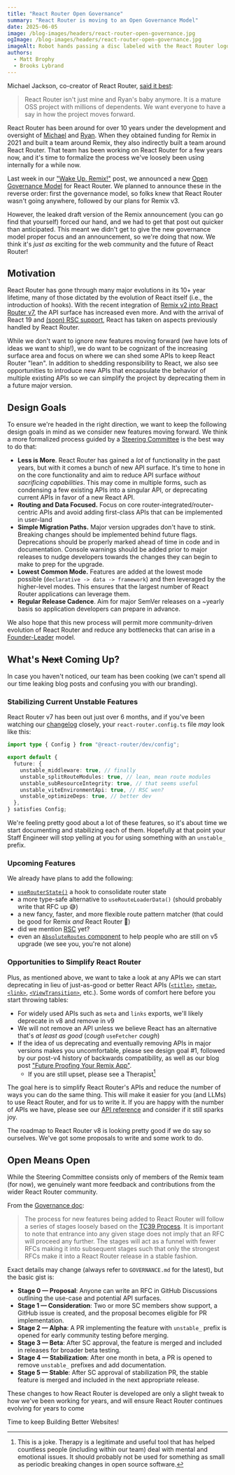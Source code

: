 ```yaml
---
title: "React Router Open Governance"
summary: "React Router is moving to an Open Governance Model"
date: 2025-06-05
image: /blog-images/headers/react-router-open-governance.jpg
ogImage: /blog-images/headers/react-router-open-governance.jpg
imageAlt: Robot hands passing a disc labeled with the React Router logo
authors:
  - Matt Brophy
  - Brooks Lybrand
---
```


Michael Jackson, co-creator of React Router, [said it best](https://x.com/mjackson/status/1927739177149382991):

> React Router isn't just mine and Ryan's baby anymore. It is a mature OSS project with millions of dependents. We want everyone to have a say in how the project moves forward.

React Router has been around for over 10 years under the development and oversight of [Michael](https://x.com/mjackson) and [Ryan](https://x.com/ryanflorence). When they obtained funding for Remix in 2021 and built a team around Remix, they also indirectly built a team around React Router. That team has been working on React Router for a few years now, and it's time to formalize the process we've loosely been using internally for a while now.

Last week in our ["Wake Up, Remix!"](./wake-up-remix) post, we announced a new [Open Governance Model](https://github.com/remix-run/react-router/blob/main/GOVERNANCE.md) for React Router. We planned to announce these in the reverse order: first the governance model, so folks knew that React Router wasn't going anywhere, followed by our plans for Remix v3.

However, the leaked draft version of the Remix announcement (you can go find that yourself) forced our hand, and we had to get that post out quicker than anticipated. This meant we didn't get to give the new governance model proper focus and an announcement, so we're doing that now. We think it's _just as_ exciting for the web community and the future of React Router!

## Motivation

React Router has gone through many major evolutions in its 10+ year lifetime, many of those dictated by the evolution of React itself (i.e., the introduction of hooks). With the recent integration of [Remix v2 into React Router v7](./react-router-v7), the API surface has increased even more. And with the arrival of React 19 and [(soon) RSC support](./rsc-preview), React has taken on aspects previously handled by React Router.

While we don't want to ignore new features moving forward (we have lots of ideas we want to ship!), we do want to be cognizant of the increasing surface area and focus on where we can shed some APIs to keep React Router "lean". In addition to shedding responsibility to React, we also see opportunities to introduce new APIs that encapsulate the behavior of multiple existing APIs so we can simplify the project by deprecating them in a future major version.

## Design Goals

To ensure we're headed in the right direction, we want to keep the following design goals in mind as we consider new features moving forward. We think a more formalized process guided by a [Steering Committee](https://github.com/remix-run/react-router/blob/main/GOVERNANCE.md#steering-committee) is the best way to do that:

- **Less is More**. React Router has gained a _lot_ of functionality in the past years, but with it comes a bunch of new API surface. It's time to hone in on the core functionality and aim to reduce API surface _without sacrificing capabilities_. This may come in multiple forms, such as condensing a few existing APIs into a singular API, or deprecating current APIs in favor of a new React API.
- **Routing and Data Focused.** Focus on core router-integrated/router-centric APIs and avoid adding first-class APIs that can be implemented in user-land
- **Simple Migration Paths.** Major version upgrades don't have to stink. Breaking changes should be implemented behind future flags. Deprecations should be properly marked ahead of time in code and in documentation. Console warnings should be added prior to major releases to nudge developers towards the changes they can begin to make to prep for the upgrade.
- **Lowest Common Mode.** Features are added at the lowest mode possible (`declarative -> data -> framework`) and then leveraged by the higher-level modes. This ensures that the largest number of React Router applications can leverage them.
- **Regular Release Cadence**. Aim for major SemVer releases on a ~yearly basis so application developers can prepare in advance.

We also hope that this new process will permit more community-driven evolution of React Router and reduce any bottlenecks that can arise in a [Founder-Leader](https://www.redhat.com/en/blog/understanding-open-source-governance-models) model.

## What's ~~Next~~ Coming Up?

In case you haven't noticed, our team has been cooking (we can't spend all our time leaking blog posts and confusing you with our branding).

### Stabilizing Current Unstable Features

React Router v7 has been out just over 6 months, and if you've been watching our [changelog](https://reactrouter.com/changelog) closely, your `react-router.config.ts` file _may_ look like this:

```ts
import type { Config } from "@react-router/dev/config";

export default {
  future: {
    unstable_middleware: true, // finally
    unstable_splitRouteModules: true, // lean, mean route modules
    unstable_subResourceIntegrity: true, // that seems useful
    unstable_viteEnvironmentApi: true, // RSC wen?
    unstable_optimizeDeps: true, // better dev
  },
} satisfies Config;
```

We're feeling pretty good about a lot of these features, so it's about time we start documenting and stabilizing each of them. Hopefully at that point your Staff Engineer will stop yelling at you for using something with an `unstable_` prefix.

### Upcoming Features

We already have plans to add the following:

- [`useRouterState()`](https://github.com/remix-run/react-router/issues/13073) a hook to consolidate router state
- a more type-safe alternative to `useRouteLoaderData()` (should probably write that RFC up 😅)
- a new fancy, faster, and more flexible route pattern matcher (that could be good for Remix _and_ React Router 🤔)
- did we mention [RSC](./rsc-preview) yet?
- even an [`AbsoluteRoutes` component](https://github.com/remix-run/react-router/issues/12959) to help people who are still on v5 upgrade (we see you, you're not alone)

### Opportunities to Simplify React Router

Plus, as mentioned above, we want to take a look at any APIs we can start deprecating in lieu of just-as-good or better React APIs ([`<title>`](https://react.dev/reference/react-dom/components/title), [`<meta>`](https://react.dev/reference/react-dom/components/meta), [`<link>`](https://react.dev/reference/react-dom/components/link), [`<ViewTransition>`](https://react.dev/reference/react/ViewTransition), etc.). Some words of comfort here before you start throwing tables:

- For widely used APIs such as `meta` and `links` exports, we'll likely deprecate in v8 and remove in v9
- We will not remove an API unless we believe React has an alternative that's _at least as good_ (_cough_ `useFetcher` _cough_)
- If the idea of us deprecating and eventually removing APIs in major versions makes you uncomfortable, please see design goal #1, followed by our post-v4 history of backwards compatibility, as well as our blog post ["Future Proofing Your Remix App"](./future-flags).
  - If you are still upset, please see a Therapist[^1]

The goal here is to simplify React Router's APIs and reduce the number of ways you can do the same thing. This will make it easier for you (and LLMs) to use React Router, and for us to write it. If you are happy with the number of APIs we have, please see our [API reference](https://api.reactrouter.com/v7/modules/react_router.html) and consider if it still sparks joy.

The roadmap to React Router v8 is looking pretty good if we do say so ourselves. We've got some proposals to write and some work to do.

## Open Means Open

While the Steering Committee consists only of members of the Remix team (for now), we genuinely want more feedback and contributions from the wider React Router community.

From the [Governance doc](https://github.com/remix-run/react-router/blob/main/GOVERNANCE.md#new-feature-process):

> The process for new features being added to React Router will follow a series of stages loosely based on the [TC39 Process](https://tc39.es/process-document/). It is important to note that entrance into any given stage does not imply that an RFC will proceed any further. The stages will act as a funnel with fewer RFCs making it into subsequent stages such that only the strongest RFCs make it into a React Router release in a stable fashion.

Exact details may change (always refer to `GOVERNANCE.md` for the latest), but the basic gist is:

- **Stage 0 — Proposal**: Anyone can write an RFC in GitHub Discussions outlining the use-case and potential API surfaces.
- **Stage 1 — Consideration**: Two or more SC members show support, a GitHub issue is created, and the proposal becomes eligible for PR implementation.
- **Stage 2 — Alpha**: A PR implementing the feature with `unstable_` prefix is opened for early community testing before merging.
- **Stage 3 — Beta**: After SC approval, the feature is merged and included in releases for broader beta testing.
- **Stage 4 — Stabilization**: After one month in beta, a PR is opened to remove `unstable_` prefixes and add documentation.
- **Stage 5 — Stable**: After SC approval of stabilization PR, the stable feature is merged and included in the next appropriate release.

These changes to how React Router is developed are only a slight tweak to how we've been working for years, and will ensure React Router continues evolving for years to come

Time to keep Building Better Websites!

[^1]: This is a joke. Therapy is a legitimate and useful tool that has helped countless people (including within our team) deal with mental and emotional issues. It should probably not be used for something as small as periodic breaking changes in open source software.
